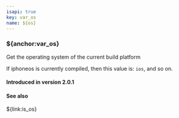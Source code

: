 ```yaml
---
isapi: true
key: var_os
name: ${os}
---
```


### ${anchor:var_os}

Get the operating system of the current build platform

If iphoneos is currently compiled, then this value is: `ios`, and so on.

#### Introduced in version 2.0.1

#### See also

${link:is_os}
